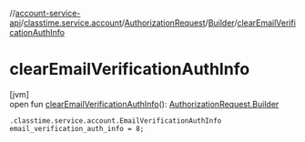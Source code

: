 //[account-service-api](../../../../index.md)/[classtime.service.account](../../index.md)/[AuthorizationRequest](../index.md)/[Builder](index.md)/[clearEmailVerificationAuthInfo](clear-email-verification-auth-info.md)

# clearEmailVerificationAuthInfo

[jvm]\
open fun [clearEmailVerificationAuthInfo](clear-email-verification-auth-info.md)(): [AuthorizationRequest.Builder](index.md)

`.classtime.service.account.EmailVerificationAuthInfo email_verification_auth_info = 8;`
